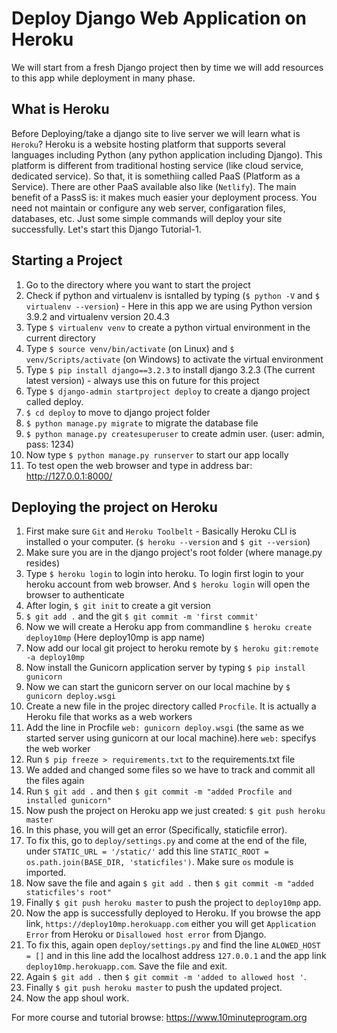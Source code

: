 # Deploy Django Web Application on Heroku
We will start from a fresh Django project then by time we will add resources to this app while deployment in many phase.

## What is Heroku
Before Deploying/take a django site to live server we will learn what is `Heroku`? Heroku is a website hosting platform that supports several languages including Python (any python application including Django). This platform is different from traditional hosting service (like cloud service, dedicated service). So that, it is somethiing called PaaS (Platform as a Service). There are other PaaS available also like (`Netlify`). The main benefit of a PassS is: it makes much easier your deployment process. You need not maintain or configure any web server, configaration files, databases, etc. Just some simple commands will deploy your site successfully. Let's start this Django Tutorial-1.

## Starting a Project
1. Go to the directory where you want to start the project
2. Check if python and virtualenv is isntalled by typing (`$ python -V` and `$ virtualenv --version`) - Here in this app we are using Python version 3.9.2 and virtualenv version 20.4.3
3. Type `$ virtualenv venv` to create a python virtual environment in the current directory
4. Type `$ source venv/bin/activate` (on Linux) and `$ venv/Scripts/activate` (on Windows) to activate the virtual environment
5. Type `$ pip install django==3.2.3` to install django 3.2.3 (The current latest version) - always use this on future for this project
6. Type `$ django-admin startproject deploy` to create a django project called deploy.
7. `$ cd deploy` to move to django project folder
8. `$ python manage.py migrate` to migrate the database file
9. `$ python manage.py createsuperuser` to create admin user. (user: admin, pass: 1234)
10. Now type `$ python manage.py runserver` to start our app locally
11. To test open the web browser and type in address bar: http://127.0.0.1:8000/

## Deploying the project on Heroku
1. First make sure `Git` and `Heroku Toolbelt` - Basically Heroku CLI is installed o your computer. (`$ heroku --version` and `$ git --version`)
2. Make sure you are in the django project's root folder (where manage.py resides)
3. Type `$ heroku login` to login into heroku. To login first login to your heroku account from web browser. And `$ heroku login` will open the browser to authenticate
4. After login, `$ git init` to create a git version
5. `$ git add .` and the git `$ git commit -m 'first commit'`
6. Now we will create a Heroku app from commandline `$ heroku create deploy10mp` (Here deploy10mp is app name)
7. Now add our local git project to heroku remote by `$ heroku git:remote -a deploy10mp`
8. Now install the Gunicorn application server by typing `$ pip install gunicorn`
9. Now we can start the gunicorn server on our local machine by `$ gunicorn deploy.wsgi`
10. Create a new file in the projec directory called `Procfile`. It is actually a Heroku file that works as a web workers
11. Add the line in Procfile `web: gunicorn deploy.wsgi` (the same as we started server using gunicorn at our local machine).here `web:` specifys the web worker
12. Run `$ pip freeze > requirements.txt` to the requirements.txt file
13. We added and changed some files so we have to track and commit all the files again
14. Run `$ git add .` and then `$ git commit -m "added Procfile and installed gunicorn"`
15. Now push the project on Heroku app we just created: `$ git push heroku master`
16. In this phase, you will get an error (Specifically, staticfile error).
17. To fix this, go to `deploy/settings.py` and come at the end of the file, under `STATIC_URL = '/static/'` add this line `STATIC_ROOT = os.path.join(BASE_DIR, 'staticfiles')`. Make sure `os` module is imported.
18. Now save the file and again `$ git add .` then `$ git commit -m "added staticfiles's root"`
19. Finally `$ git push heroku master` to push the project to `deploy10mp` app.
20. Now the app is successfully deployed to Heroku. If you browse the app link, `https://deploy10mp.herokuapp.com` either you will get `Application Error` from Heroku or `Disallowed host error` from Django.
21. To fix this, again open `deploy/settings.py` and find the line `ALOWED_HOST = []` and in this line add the localhost address `127.0.0.1` and the app link `deploy10mp.herokuapp.com`. Save the file and exit.
22. Again `$ git add .` then `$ git commit -m 'added to allowed host '`.
23. Finally `$ git push heroku master` to push the updated project.
24. Now the app shoul work.


For more course and tutorial browse: https://www.10minuteprogram.org